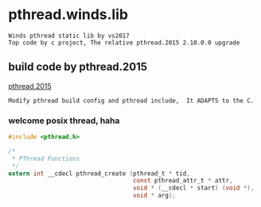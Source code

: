 # pthread.winds.lib

    Winds pthread static lib by vs2017
    Top code by c project, The relative pthread.2015 2.10.0.0 upgrade
    
## build code by pthread.2015

[pthread.2015](https://github.com/GerHobbelt/pthread-win32)

    Modify pthread build config and pthread include,  It ADAPTS to the C.

### welcome posix thread, haha

```C
#include <pthread.h>

/*
 * PThread Functions
 */
extern int __cdecl pthread_create (pthread_t * tid,
                                   const pthread_attr_t * attr,
                                   void * (__cdecl * start) (void *),
                                   void * arg);
```
